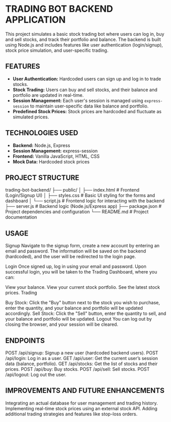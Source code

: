 # **TRADING BOT BACKEND APPLICATION**

This project simulates a basic stock trading bot where users can log in, buy and sell stocks, and track their portfolio and balance. The backend is built using Node.js and includes features like user authentication (login/signup), stock price simulation, and user-specific trading.

## **FEATURES**

- **User Authentication:** Hardcoded users can sign up and log in to trade stocks.
- **Stock Trading:** Users can buy and sell stocks, and their balance and portfolio are updated in real-time.
- **Session Management:** Each user's session is managed using `express-session` to maintain user-specific data like balance and portfolio.
- **Predefined Stock Prices:** Stock prices are hardcoded and fluctuate as simulated prices.

## **TECHNOLOGIES USED**

- **Backend:** Node.js, Express
- **Session Management:** express-session
- **Frontend:** Vanilla JavaScript, HTML, CSS
- **Mock Data:** Hardcoded stock prices


## **PROJECT STRUCTURE**
trading-bot-backend/
├── public/
│   ├── index.html         # Frontend (Login/Signup UI)
│   ├── styles.css         # Basic UI styling for the forms and dashboard
│   └── script.js          # Frontend logic for interacting with the backend
├── server.js              # Backend logic (Node.js/Express app)
├── package.json           # Project dependencies and configuration
└── README.md              # Project documentation

## **USAGE**
Signup
Navigate to the signup form, create a new account by entering an email and password. The information will be saved on the backend (hardcoded), and the user will be redirected to the login page.

Login
Once signed up, log in using your email and password. Upon successful login, you will be taken to the Trading Dashboard, where you can:

View your balance.
View your current stock portfolio.
See the latest stock prices.
Trading

Buy Stock: Click the "Buy" button next to the stock you wish to purchase, enter the quantity, and your balance and portfolio will be updated accordingly.
Sell Stock: Click the "Sell" button, enter the quantity to sell, and your balance and portfolio will be updated.
Logout
You can log out by closing the browser, and your session will be cleared.


## **ENDPOINTS**
POST /api/signup: Signup a new user (hardcoded backend users).
POST /api/login: Log in as a user.
GET /api/user: Get the current user’s session data (balance, portfolio).
GET /api/stocks: Get the list of stocks and their prices.
POST /api/buy: Buy stocks.
POST /api/sell: Sell stocks.
POST /api/logout: Log out the user.


## **IMPROVEMENTS AND FUTURE ENHANCEMENTS**
Integrating an actual database for user management and trading history.
Implementing real-time stock prices using an external stock API.
Adding additional trading strategies and features like stop-loss orders.
